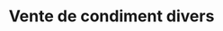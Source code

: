 ---
title: "Vente de condiment divers"
url: /macenta/vente-de-condiment-divers/
shop: Lebensmittel
---